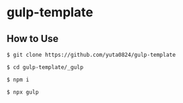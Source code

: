 # gulp-template
## How to Use
```
$ git clone https://github.com/yuta0824/gulp-template
```
```
$ cd gulp-template/_gulp
```
```
$ npm i
```
```
$ npx gulp
```